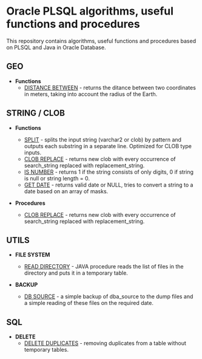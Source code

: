 # Oracle PLSQL algorithms, useful functions and procedures

This repository contains algorithms, useful functions and procedures 
based on PLSQL and Java in Oracle Database.

## GEO

* **Functions**
  * [DISTANCE BETWEEN](geo/distance_between.ddl) - returns the ditance between two coordinates in meters, taking into account the radius of the Earth.


## STRING / CLOB

* **Functions**
  * [SPLIT](string/split_.ddl) - splits the input string (varchar2 or clob) by pattern and outputs each substring in a separate line. Optimized for CLOB type inputs.
  * [CLOB REPLACE](string/clob_replace_f.ddl) - returns new clob with every occurrence of search_string replaced with replacement_string.
  * [IS NUMBER](string/is_number.ddl) - returns 1 if the string consists of only digits, 0 if string is null or string length = 0.
  * [GET DATE](string/get_date.ddl) -  returns valid date or NULL, tries to convert a string to a date based on an array of masks.

* **Procedures**
  * [CLOB REPLACE](string/clob_replace.ddl) - returns new clob with every occurrence of search_string replaced with replacement_string.


## UTILS

* **FILE SYSTEM**
  * [READ DIRECTORY](utils/read_dir) - JAVA procedure reads the list of files in the directory and puts it in a temporary table.

* **BACKUP**
  * [DB SOURCE](utils/db_src) - a simple backup of dba_source to the dump files and a simple reading of these files on the required date.


## SQL

* **DELETE**
  * [DELETE DUPLICATES](sql/delete_duplicates.sql) - removing duplicates from a table without temporary tables.

